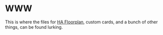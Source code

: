 # WWW

This is where the files for [HA Floorplan](https://github.com/pkozul/ha-floorplan), custom cards, and a bunch of other things, can be found lurking.
